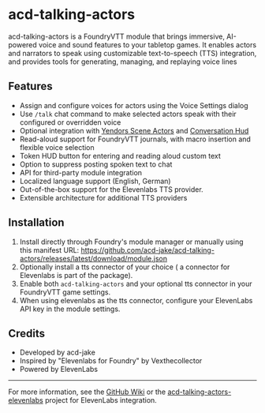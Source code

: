 # acd-talking-actors

acd-talking-actors is a FoundryVTT module that brings immersive, AI-powered voice and sound features to your tabletop games. It enables actors and narrators to speak using customizable text-to-speech (TTS) integration, and provides tools for generating, managing, and replaying voice lines

## Features

- Assign and configure voices for actors using the Voice Settings dialog
- Use `/talk` chat command to make selected actors speak with their configured or overridden voice
- Optional integration with [Yendors Scene Actors](https://foundryvtt.com/packages/yendors-scene-actors) and [Conversation Hud](https://foundryvtt.com/packages/conversation-hud)
- Read-aloud support for FoundryVTT journals, with macro insertion and flexible voice selection
- Token HUD button for entering and reading aloud custom text
- Option to suppress posting spoken text to chat
- API for third-party module integration
- Localized language support (English, German)
- Out-of-the-box support for the Elevenlabs TTS provider.
- Extensible architecture for additional TTS providers

## Installation

1. Install directly through Foundry's module manager or manually using this manifest URL: https://github.com/acd-jake/acd-talking-actors/releases/latest/download/module.json
2. Optionally install a tts connector of your choice ( a connector for Elevenlabs is part of the package).
3. Enable both `acd-talking-actors` and your optional tts connector in your FoundryVTT game settings.
4. When using elevenlabs as the tts connector, configure your ElevenLabs API key in the module settings.


## Credits

- Developed by acd-jake
- Inspired by "Elevenlabs for Foundry" by Vexthecollector
- Powered by ElevenLabs

---

For more information, see the [GitHub Wiki](https://github.com/acd-jake/acd-talking-actors/wiki) or the [acd-talking-actors-elevenlabs](https://github.com/acd-jake/acd-talking-actors-elevenlabs) project for ElevenLabs integration.
